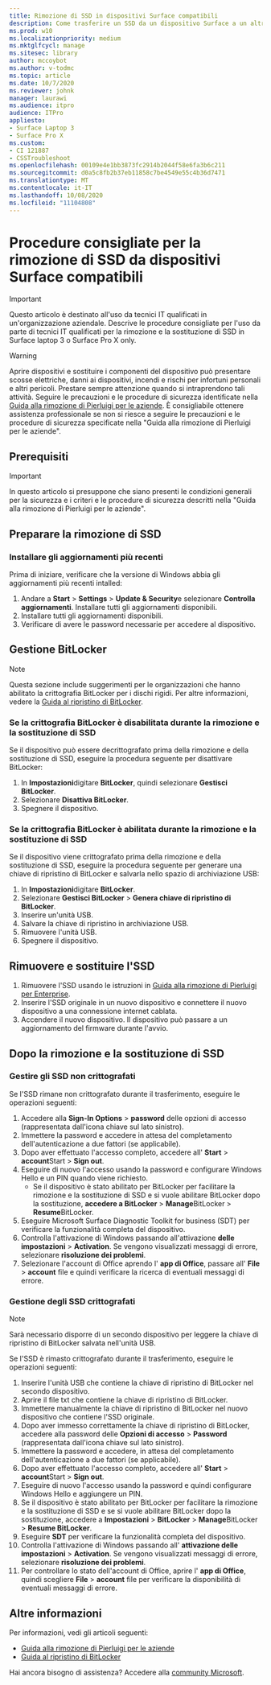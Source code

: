 ```yaml
---
title: Rimozione di SSD in dispositivi Surface compatibili
description: Come trasferire un SSD da un dispositivo Surface a un altro.
ms.prod: w10
ms.localizationpriority: medium
ms.mktglfcycl: manage
ms.sitesec: library
author: mccoybot
ms.author: v-todmc
ms.topic: article
ms.date: 10/7/2020
ms.reviewer: johnk
manager: laurawi
ms.audience: itpro
audience: ITPro
appliesto:
- Surface Laptop 3
- Surface Pro X
ms.custom:
- CI 121887
- CSSTroubleshoot
ms.openlocfilehash: 00109e4e1bb3873fc2914b2044f58e6fa3b6c211
ms.sourcegitcommit: d0a5c8fb2b37eb11858c7be4549e55c4b36d7471
ms.translationtype: MT
ms.contentlocale: it-IT
ms.lasthandoff: 10/08/2020
ms.locfileid: "11104808"
---
```

# Procedure consigliate per la rimozione di SSD da dispositivi Surface compatibili

> [!IMPORTANT]
> Questo articolo è destinato all'uso da tecnici IT qualificati in un'organizzazione aziendale. Descrive le procedure consigliate per l'uso da parte di tecnici IT qualificati per la rimozione e la sostituzione di SSD in Surface laptop 3 o Surface Pro X only. 

> [!WARNING]
> Aprire dispositivi e sostituire i componenti del dispositivo può presentare scosse elettriche, danni ai dispositivi, incendi e rischi per infortuni personali e altri pericoli.  Prestare sempre attenzione quando si intraprendono tali attività. Seguire le precauzioni e le procedure di sicurezza identificate nella [Guida alla rimozione di Pierluigi per le aziende](https://www.microsoft.com/download/100440). È consigliabile ottenere assistenza professionale se non si riesce a seguire le precauzioni e le procedure di sicurezza specificate nella "Guida alla rimozione di Pierluigi per le aziende".

## Prerequisiti

> [!IMPORTANT]
> In questo articolo si presuppone che siano presenti le condizioni generali per la sicurezza e i criteri e le procedure di sicurezza descritti nella "Guida alla rimozione di Pierluigi per le aziende".

## Preparare la rimozione di SSD 

### Installare gli aggiornamenti più recenti 

Prima di iniziare, verificare che la versione di Windows abbia gli aggiornamenti più recenti intalled:

1.  Andare a **Start**  >  **Settings**  >  **Update & Security**e selezionare **Controlla aggiornamenti**. Installare tutti gli aggiornamenti disponibili. 
2. Installare tutti gli aggiornamenti disponibili.
3. Verificare di avere le password necessarie per accedere al dispositivo.  
 
## Gestione BitLocker 

> [!NOTE]
> Questa sezione include suggerimenti per le organizzazioni che hanno abilitato la crittografia BitLocker per i dischi rigidi. Per altre informazioni, vedere la [Guida al ripristino di BitLocker](https://docs.microsoft.com/windows/security/information-protection/bitlocker/bitlocker-recovery-guide-plan). 

### Se la crittografia BitLocker è disabilitata durante la rimozione e la sostituzione di SSD

Se il dispositivo può essere decrittografato prima della rimozione e della sostituzione di SSD, eseguire la procedura seguente per disattivare BitLocker:

1.  In **Impostazioni**digitare **BitLocker**, quindi selezionare **Gestisci BitLocker**. 
2.  Selezionare **Disattiva BitLocker**. 
3.  Spegnere il dispositivo. 

### Se la crittografia BitLocker è abilitata durante la rimozione e la sostituzione di SSD

Se il dispositivo viene crittografato prima della rimozione e della sostituzione di SSD, eseguire la procedura seguente per generare una chiave di ripristino di BitLocker e salvarla nello spazio di archiviazione USB:

1.  In **Impostazioni**digitare **BitLocker**.
2. Selezionare **Gestisci BitLocker**  > **Genera chiave di ripristino di BitLocker**.
2.  Inserire un'unità USB. 
3.  Salvare la chiave di ripristino in archiviazione USB.  
4.  Rimuovere l'unità USB.  
5.  Spegnere il dispositivo. 

## Rimuovere e sostituire l'SSD 

1.  Rimuovere l'SSD usando le istruzioni in [Guida alla rimozione di Pierluigi per Enterprise](https://www.microsoft.com/download/100440). 
2. Inserire l'SSD originale in un nuovo dispositivo e connettere il nuovo dispositivo a una connessione internet cablata.
2.  Accendere il nuovo dispositivo. Il dispositivo può passare a un aggiornamento del firmware durante l'avvio.  
 
## Dopo la rimozione e la sostituzione di SSD

### Gestire gli SSD non crittografati 

Se l'SSD rimane non crittografato durante il trasferimento, eseguire le operazioni seguenti: 

1.  Accedere alla **Sign-In Options**  >  **password** delle opzioni di accesso (rappresentata dall'icona chiave sul lato sinistro).  
2.  Immettere la password e accedere in attesa del completamento dell'autenticazione a due fattori (se applicabile).
3.  Dopo aver effettuato l'accesso completo, accedere all' **Start**  >  **account**Start  >  **Sign out**.  
4.  Eseguire di nuovo l'accesso usando la password e configurare Windows Hello e un PIN quando viene richiesto. 
    - Se il dispositivo è stato abilitato per BitLocker per facilitare la rimozione e la sostituzione di SSD e si vuole abilitare BitLocker dopo la sostituzione, **accedere a BitLocker**  >  **Manage**BitLocker  >  **Resume**BitLocker.  
6.  Eseguire Microsoft Surface Diagnostic Toolkit for business (SDT) per verificare la funzionalità completa del dispositivo.  
7.  Controlla l'attivazione di Windows passando all'attivazione **delle impostazioni**  >  **Activation**.  Se vengono visualizzati messaggi di errore, selezionare **risoluzione dei problemi**. 
8.  Selezionare l'account di Office aprendo l' **app di Office**, passare all' **File**  >  **account** file e quindi verificare la ricerca di eventuali messaggi di errore.  

### Gestione degli SSD crittografati 

> [!NOTE]
> Sarà necessario disporre di un secondo dispositivo per leggere la chiave di ripristino di BitLocker salvata nell'unità USB. 

Se l'SSD è rimasto crittografato durante il trasferimento, eseguire le operazioni seguenti:

1.  Inserire l'unità USB che contiene la chiave di ripristino di BitLocker nel secondo dispositivo. 
2.  Aprire il file txt che contiene la chiave di ripristino di BitLocker. 
3.  Immettere manualmente la chiave di ripristino di BitLocker nel nuovo dispositivo che contiene l'SSD originale.  
4.  Dopo aver immesso correttamente la chiave di ripristino di BitLocker, accedere alla password delle **Opzioni di accesso**  >  **Password** (rappresentata dall'icona chiave sul lato sinistro).  
5.  Immettere la password e accedere, in attesa del completamento dell'autenticazione a due fattori (se applicabile).
6.  Dopo aver effettuato l'accesso completo, accedere all' **Start**  >  **account**Start  >  **Sign out**.  
7.  Eseguire di nuovo l'accesso usando la password e quindi configurare Windows Hello e aggiungere un PIN. 
8.  Se il dispositivo è stato abilitato per BitLocker per facilitare la rimozione e la sostituzione di SSD e se si vuole abilitare BitLocker dopo la sostituzione, accedere a **Impostazioni**  >  **BitLocker**  >  **Manage**BitLocker  >  **Resume BitLocker**.  
9.  Eseguire **SDT** per verificare la funzionalità completa del dispositivo.  
10. Controlla l'attivazione di Windows passando all' **attivazione delle impostazioni**  >  **Activation**.  Se vengono visualizzati messaggi di errore, selezionare **risoluzione dei problemi**.
11. Per controllare lo stato dell'account di Office, aprire l' **app di Office**, quindi scegliere **File**  >  **account** file per verificare la disponibilità di eventuali messaggi di errore.

## Altre informazioni 

Per informazioni, vedi gli articoli seguenti:

- [Guida alla rimozione di Pierluigi per le aziende](https://www.microsoft.com/download/100440)
- [Guida al ripristino di BitLocker](https://docs.microsoft.com/windows/security/information-protection/bitlocker/bitlocker-recovery-guide-plan)

Hai ancora bisogno di assistenza? Accedere alla [community Microsoft](https://answers.microsoft.com/).